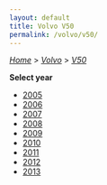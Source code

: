 ```yaml
---
layout: default
title: Volvo V50
permalink: /volvo/v50/
---
```

[*Home*](/) > [*Volvo*](/volvo/) > [*V50*](/volvo/v50/)

**Select year**

- [2005](/volvo/v50/2005/)
- [2006](/volvo/v50/2006/)
- [2007](/volvo/v50/2007/)
- [2008](/volvo/v50/2008/)
- [2009](/volvo/v50/2009/)
- [2010](/volvo/v50/2010/)
- [2011](/volvo/v50/2011/)
- [2012](/volvo/v50/2012/)
- [2013](/volvo/v50/2013/)